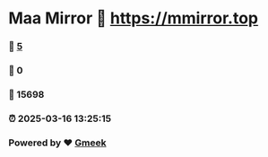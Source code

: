 # Maa Mirror :link: https://mmirror.top 
### :page_facing_up: [5](https://mmirror.top/tag.html) 
### :speech_balloon: 0 
### :hibiscus: 15698 
### :alarm_clock: 2025-03-16 13:25:15 
### Powered by :heart: [Gmeek](https://github.com/Meekdai/Gmeek)
